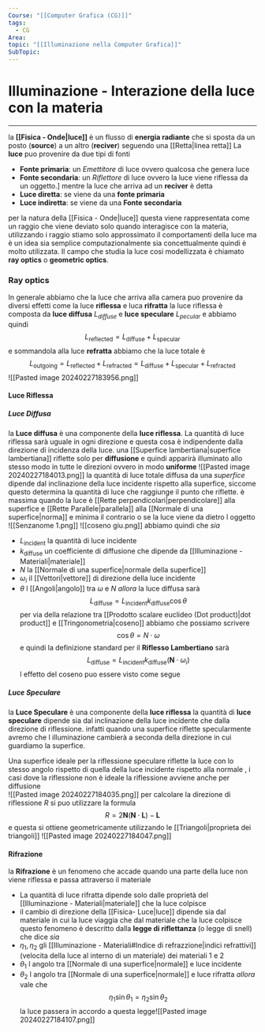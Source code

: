 ```yaml
---
Course: "[[Computer Grafica (CG)]]"
tags:
  - CG
Area: 
topic: "[[Illuminazione nella Computer Grafica]]"
SubTopic:
---
```


# Illuminazione - Interazione della luce con la materia
---
la __[[Fisica - Onde|luce]]__ è un flusso di __energia radiante__ che si sposta da un posto (__source__) a un altro (__reciver__) seguendo una [[Retta|linea retta]]
La __luce__  puo provenire da due tipi di fonti
- __Fonte primaria__: un _Emettitore_ di luce ovvero qualcosa che genera luce
- __Fonte secondaria__: un _Riflettore_ di luce ovvero la luce viene riflessa da un oggetto.]
mentre la luce che arriva ad un __reciver__ è detta
- __Luce diretta__: se viene da una __fonte primaria__
- __Luce indiretta__: se viene da una __Fonte secondaria__

per la natura della [[Fisica - Onde|luce]] questa viene rappresentata come un raggio che viene deviato solo quando interagisce con la materia, utilizzando i raggio stiamo solo approssimato il comportamenti della luce ma è un idea sia semplice computazionalmente sia concettualmente quindi è molto utilizzata. Il campo che studia la luce cosi modellizzata è chiamato __ray optics__ o __geometric optics__.


### Ray optics
In generale abbiamo che la luce che arriva alla camera puo provenire da diversi effetti come la luce __riflessa__ e luca __rifratta__ 
la luce riflessa è composta da __luce diffusa__ $L_{diffuse}$ e __luce speculare__ $L_{pecular}$ e abbiamo quindi $$L_{\text{reflected}} = L_{\text{diffuse}}+L_{\text{specular}}$$e sommandola alla luce __refratta__ abbiamo che la luce totale è $$L_{\text{outgoing}}=L_{\text{reflected}}+L_{\text{refracted}} = L_{\text{diffuse}}+L_{\text{specular}}+L_{\text{refracted}}$$
![[Pasted image 20240227183956.png]]
#### Luce Riflessa 
##### Luce Diffusa
la __Luce diffusa__ è una componente della __luce riflessa__. La quantità di luce riflessa sarà uguale in ogni direzione e questa cosa è indipendente dalla direzione di incidenza della luce. 
una [[Superfice lambertiana|superfice lambertiana]] riflette  solo per __diffusione__  e quindi apparirà illuminato allo stesso modo in tutte le direzioni ovvero in modo __uniforme__
![[Pasted image 20240227184013.png]]
la quantità di luce totale diffusa da una _superfice_ dipende dal inclinazione della luce incidente rispetto alla superfice, siccome questo determina la quantità di luce che raggiunge il punto che  riflette. 
è massima quando la luce è [[Rette perpendicolari|perpendicolare]] alla superfice e [[Rette Parallele|parallela]] alla [[Normale di una superfice|norma]] e minima il contrario o se la luce viene da dietro l oggetto
![[Senzanome 1.png]]
![[coseno giu.png]]
abbiamo quindi che 
_sia_
- $L_{\text{incident}}$ la quantità di luce incidente
- $k_{\text{diffuse}}$ un coefficiente di diffusione che dipende da [[Illuminazione - Materiali|materiale]]
- $N$ la [[Normale di una superfice|normale della superfice]] 
- $\omega_i$ il [[Vettori|vettore]] di direzione della luce incidente
- $\theta$ l [[Angoli|angolo]] tra $\omega$ e $N$ 
_allora_ la luce diffusa sarà$$L_{\text{diffuse}}=L_{\text{incident}}k_{\text{diffuse}}\cos \theta$$per via della relazione tra [[Prodotto scalare euclideo (Dot product)|dot product]] e [[Tringonometria|coseno]] abbiamo che possiamo scrivere $$\cos \theta = N\cdot \omega$$e quindi la definizione standard per il __Riflesso Lambertiano__ sarà $$L_{\text{diffuse}}=L_{\text{incident}}k_{\text{diffuse}}(\boldsymbol{N}\cdot \omega_i)$$
l effetto del coseno puo essere visto come segue
##### Luce Speculare
la __Luce Speculare__ è una componente della __luce riflessa__
la quantità di __luce speculare__ dipende sia dal inclinazione della luce incidente che dalla direzione di riflessione.
infatti quando una superfice riflette specularmente avremo che l illuminazione cambierà a seconda della direzione in cui guardiamo la superfice.

Una superfice ideale per la riflessione speculare riflette la luce con lo stesso angolo rispetto di quella della luce incidente rispetto alla normale , i casi dove la riflessione non è ideale la riflessione avviene anche per diffusione   
![[Pasted image 20240227184035.png]]
per calcolare la direzione di riflessione $R$ si puo utilizzare la formula $$R=2\boldsymbol{N}(\boldsymbol{N}\cdot \boldsymbol{L})-\boldsymbol{L}$$e questa si ottiene geometricamente utilizzando le [[Triangoli|proprieta dei triangoli]]
![[Pasted image 20240227184047.png]]

#### Rifrazione
la __Rifrazione__ è un fenomeno che accade quando una parte della luce non viene riflessa e passa attraverso il materiale
- La quantità di luce rifratta dipende solo dalle proprietà del [[Illuminazione - Materiali|materiale]] che la luce colpisce
- il cambio di direzione della [[Fisica- Luce|luce]] dipende sia dal materiale in cui la luce viaggia che dal materiale che la luce colpisce
questo fenomeno è descritto dalla __legge di riflettanza__ (o legge di snell) che dice
_sia_
- $\eta_1, \eta_2$ gli [[Illuminazione - Materiali#Indice di refrazzione|indici refrattivi]] (velocita della luce al interno di un materiale) dei materiali 1 e 2
- $\theta_{1}$ l angolo tra [[Normale di una superfice|normale]] e luce incidente
- $\theta_2$ l angolo tra [[Normale di una superfice|normale]] e luce rifratta
_allora_ vale che $$\eta_1\sin \theta_1=\eta_2\sin \theta_2$$
la luce passera in accordo a questa legge![[Pasted image 20240227184107.png]]



